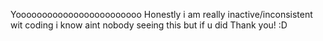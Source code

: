 Yoooooooooooooooooooooooo
Honestly i am really inactive/inconsistent wit coding
i know aint nobody seeing this but if u did
Thank you!
:D
